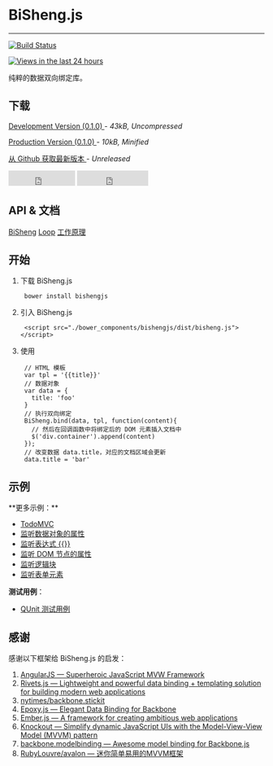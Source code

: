 # BiSheng.js
---

[![Build Status](https://api.travis-ci.org/nuysoft/bisheng.png?branch=master)](http://travis-ci.org/nuysoft/bisheng)
<!-- [![GitHub version](https://badge.fury.io/gh/nuysoft%2Fbisheng.png)](http://badge.fury.io/gh/nuysoft%2Fbisheng) -->
<!-- [![Bower version](https://badge.fury.io/bo/bishengjs.png)](http://badge.fury.io/bo/bishengjs) -->
[![Views in the last 24 hours](https://sourcegraph.com/api/repos/github.com/nuysoft/bisheng/counters/views-24h.png)](https://github.com/nuysoft/bisheng/)

纯粹的数据双向绑定库。

## 下载

<p>
    <a href="../dist/bisheng.js" class="btn btn-success w250">
        Development Version (0.1.0)
    </a> - <i>43kB, Uncompressed</i>
</p>
<p>
    <a href="../dist/bisheng-min.js" class="btn btn-primary w250">
        Production Version (0.1.0)
    </a> - <i>10kB, Minified</i>
</p>
<p>
    <a href="https://github.com/nuysoft/bisheng" class="btn btn-default w250">
        从 Github 获取最新版本
    </a> - <i>Unreleased</i>
</p>

<iframe src="http://ghbtns.com/github-btn.html?user=nuysoft&repo=bisheng&type=watch&count=true&size=large"
  allowtransparency="true" frameborder="0" scrolling="0" width="131" height="30"></iframe>

<iframe src="http://ghbtns.com/github-btn.html?user=nuysoft&repo=bisheng&type=fork&count=true&size=large"
  allowtransparency="true" frameborder="0" scrolling="0" width="140" height="30"></iframe>

## API & 文档

<a href="./bisheng.html" type="button" class="btn btn-success">BiSheng</a>
<a href="./loop.html" type="button" class="btn btn-default">Loop</a>
<a href="./how.html" type="button" class="btn btn-default">工作原理</a>

## 开始

1. 下载 BiSheng.js

        bower install bishengjs

2. 引入 BiSheng.js

        <script src="./bower_components/bishengjs/dist/bisheng.js"></script>

3. 使用

        // HTML 模板
        var tpl = '{{title}}'
        // 数据对象
        var data = {
          title: 'foo'
        }
        // 执行双向绑定
        BiSheng.bind(data, tpl, function(content){
          // 然后在回调函数中将绑定后的 DOM 元素插入文档中
          $('div.container').append(content)
        });
        // 改变数据 data.title，对应的文档区域会更新
        data.title = 'bar'

## 示例

<div id="samples"></div>
<script src="./samples.js"></script>

<div class="row">
  <div class="col-md-6">
**更多示例：**

* [TodoMVC](../demo/todo/index.html)
* [监听数据对象的属性](../demo/loop.html)
* [监听表达式 {{}}](../demo/expression.html)
* [监听 DOM 节点的属性](../demo/attribute.html)
* [监听逻辑块](../demo/block.html)
* [监听表单元素](../demo/form.html)
  </div>
  <div class="col-md-6">
**测试用例**：

* [QUnit 测试用例](../test/bisheng.html?noglobals=true&notrycatch=true)
  </div>
</div><!-- /row-->

## 感谢

感谢以下框架给 BiSheng.js 的启发：

1. [AngularJS — Superheroic JavaScript MVW Framework](http://angularjs.org/)
2. [Rivets.js — Lightweight and powerful data binding + templating solution for building modern web applications](https://github.com/mikeric/rivets)
3. [nytimes/backbone.stickit](https://github.com/nytimes/backbone.stickit)
4. [Epoxy.js — Elegant Data Binding for Backbone](https://github.com/gmac/backbone.epoxy)
5. [Ember.js — A framework for creating ambitious web applications](http://emberjs.com/)
6. [Knockout — Simplify dynamic JavaScript UIs with the Model-View-View Model (MVVM) pattern](http://knockoutjs.com/)
7. [backbone.modelbinding — Awesome model binding for Backbone.js](https://github.com/derickbailey/backbone.modelbinding/)
8. [RubyLouvre/avalon — 迷你简单易用的MVVM框架](https://github.com/RubyLouvre/avalon)
